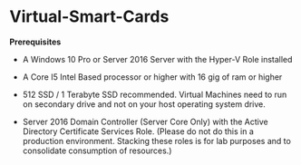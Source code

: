 # Virtual-Smart-Cards
**Prerequisites**

- A Windows 10 Pro or Server 2016 Server with the Hyper-V Role installed

- A Core I5 Intel Based processor or higher with 16 gig of ram or higher

- 512 SSD / 1 Terabyte SSD recommended. Virtual Machines need to run on secondary drive and not on your host operating system drive. 

- Server 2016 Domain Controller (Server Core Only) with the Active Directory Certificate Services Role. (Please do not do this in a production environment. Stacking these roles is for lab purposes and to consolidate consumption of resources.)
